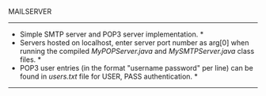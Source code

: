 MAILSERVER
*****************************************************************************************************************************************************
* Simple SMTP server and POP3 server implementation.                                                                                                 *
* Servers hosted on localhost, enter server port number as arg[0] when running the compiled _MyPOPServer.java_ and _MySMTPServer.java_ class files.  *
* POP3 user entries (in the format "username password" per line) can be found in _users.txt_ file for USER, PASS authentication.                     *
*****************************************************************************************************************************************************
